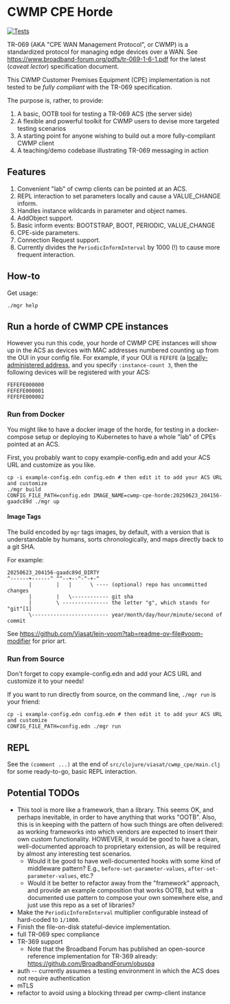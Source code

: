 # CWMP CPE Horde

[![Tests](https://github.com/Viasat/cwmp-cpe-horde/actions/workflows/test.yaml/badge.svg)](https://github.com/Viasat/cwmp-cpe-horde/actions/workflows/test.yaml)

TR-069 (AKA "CPE WAN Management Protocol", or CWMP) is a standardized protocol for managing edge devices over a WAN. See https://www.broadband-forum.org/pdfs/tr-069-1-6-1.pdf for the latest (_caveat lector_) specification document.

This CWMP Customer Premises Equipment (CPE) implementation is not tested to be _fully compliant_ with the TR-069 specification.

The purpose is, rather, to provide:

1. A basic, OOTB tool for testing a TR-069 ACS (the server side)
2. A flexible and powerful toolkit for CWMP users to devise more targeted testing scenarios
3. A starting point for anyone wishing to build out a more fully-compliant CWMP client
4. A teaching/demo codebase illustrating TR-069 messaging in action

## Features

1. Convenient "lab" of cwmp clients can be pointed at an ACS.
2. REPL interaction to set parameters locally and cause a VALUE_CHANGE inform.
3. Handles instance wildcards in parameter and object names.
4. AddObject support.
5. Basic inform events: BOOTSTRAP, BOOT, PERIODIC, VALUE_CHANGE
6. CPE-side parameters.
7. Connection Request support.
8. Currently divides the `PeriodicInformInterval` by 1000 (!) to cause more frequent interaction.

## How-to

Get usage:

```
./mgr help
```

## Run a horde of CWMP CPE instances

However you run this code, your horde of CWMP CPE instances will show up in the
ACS as devices with MAC addresses numbered counting up from the OUI in your
config file. For example, if your OUI is `FEFEFE` (a [locally-administered
address](https://en.wikipedia.org/wiki/MAC_address#Universal_vs._local_(U/L_bit)),
and you specify `:instance-count 3`, then the following devices will be
registered with your ACS:

```
FEFEFE000000
FEFEFE000001
FEFEFE000002
```

### Run from Docker

You might like to have a docker image of the horde, for testing in a
docker-compose setup or deploying to Kubernetes to have a whole "lab" of CPEs
pointed at an ACS.

First, you probably want to copy example-config.edn and add your ACS URL and
customize as you like.

```
cp -i example-config.edn config.edn # then edit it to add your ACS URL and customize
./mgr build
CONFIG_FILE_PATH=config.edn IMAGE_NAME=cwmp-cpe-horde:20250623_204156-gaadc89d ./mgr up
```

#### Image Tags

The build encoded by `mgr` tags images, by default, with a version that is
understandable by humans, sorts chronologically, and maps directly back to a
git SHA.

For example:
```
20250623_204156-gaadc89d_DIRTY
^------+------^ ^^--+--^-^-+-^
       |        |   |      \ ---- (optional) repo has uncommitted changes
       |        |   \------------ git sha
       |        \ --------------- the letter "g", which stands for "git"[1]
       \------------------------- year/month/day/hour/minute/second of commit
```

See https://github.com/Viasat/lein-voom?tab=readme-ov-file#voom-modifier for prior art.

### Run from Source

Don't forget to copy example-config.edn and add your ACS URL and customize it to your needs!

If you want to run directly from source, on the command line, `./mgr run` is your friend:

```
cp -i example-config.edn config.edn # then edit it to add your ACS URL and customize
CONFIG_FILE_PATH=config.edn ./mgr run
```

## REPL

See the `(comment ...)` at the end of `src/clojure/viasat/cwmp_cpe/main.clj` for some ready-to-go, basic REPL interaction.

## Potential TODOs

* This tool is more like a framework, than a library. This seems OK, and
  perhaps inevitable, in order to have anything that works "OOTB". Also, this is
  in keeping with the pattern of how such things are often delivered: as working
  frameworks into which vendors are expected to insert their own custom
  functionality. HOWEVER, it would be good to have a clean, well-documented
  approach to proprietary extension, as will be required by almost any
  interesting test scenarios.
    * Would it be good to have well-documented hooks with some kind of
      middleware pattern? E.g., `before-set-parameter-values`,
      `after-set-parameter-values`, etc.?
    * Would it be better to refactor away from the "framework" approach, and
      provide an example composition that works OOTB, but with a documented use
      pattern to compose your own somewhere else, and just use this repo as a set
      of libraries?
* Make the `PeriodicInformInterval` multiplier configurable instead of hard-coded to `1/1000`.
* Finish the file-on-disk stateful-device implementation.
* full TR-069 spec compliance
* TR-369 support
    * Note that the Broadband Forum has published an open-source reference implementation for TR-369 already: https://github.com/BroadbandForum/obuspa
* auth -- currently assumes a testing environment in which the ACS does not require authentication
* mTLS
* refactor to avoid using a blocking thread per cwmp-client instance

